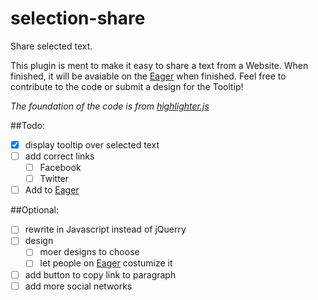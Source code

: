 # selection-share
Share selected text.

This plugin is ment to make it easy to share a text from a Website. When finished, it will be avaiable on the [Eager](https://eager.io/) when finished.
Feel free to contribute to the code or submit a design for the Tooltip!

*The foundation of the code is from [highlighter.js](https://github.com/huffpostlabs/highlighter.js)*

##Todo:
- [x] display tooltip over selected text
- [ ] add correct links
  - [ ] Facebook
  - [ ] Twitter
- [ ] Add to [Eager](https://eager.io/)

##Optional:
- [ ] rewrite in Javascript instead of jQuerry
- [ ] design
  - [ ] moer designs to choose
  - [ ] let people on [Eager](https://eager.io/) costumize it
- [ ] add button to copy link to paragraph
- [ ] add more social networks
